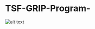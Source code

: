 # TSF-GRIP-Program-

![alt text](https://encrypted-tbn0.gstatic.com/images?q=tbn:ANd9GcTs0UJAUHGSoQUgHGCFtzvWOfccKCexymTXWg&s)
